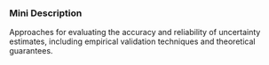 ### Mini Description

Approaches for evaluating the accuracy and reliability of uncertainty estimates, including empirical validation techniques and theoretical guarantees.
